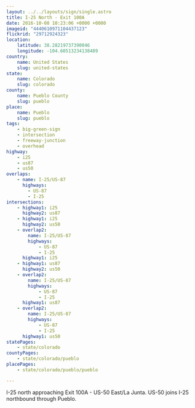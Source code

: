```yaml
---
layout: ../../layouts/sign/single.astro
title: I-25 North - Exit 100A
date: 2016-10-08 10:23:06 +0000 +0000
imageid: "4440610971104437123"
flickrid: "29712924323"
location:
    latitude: 38.28219737390046
    longitude: -104.60513234138489
country:
    name: United States
    slug: united-states
state:
    name: Colorado
    slug: colorado
county:
    name: Pueblo County
    slug: pueblo
place:
    name: Pueblo
    slug: pueblo
tags:
    - big-green-sign
    - intersection
    - freeway-junction
    - overhead
highway:
    - i25
    - us87
    - us50
overlaps:
    - name: I-25/US-87
      highways:
        - US-87
        - I-25
intersections:
    - highway1: i25
      highway2: us87
    - highway1: i25
      highway2: us50
    - overlap2:
        name: I-25/US-87
        highways:
            - US-87
            - I-25
      highway1: i25
    - highway1: us87
      highway2: us50
    - overlap2:
        name: I-25/US-87
        highways:
            - US-87
            - I-25
      highway1: us87
    - overlap2:
        name: I-25/US-87
        highways:
            - US-87
            - I-25
      highway1: us50
statePages:
    - state/colorado
countyPages:
    - state/colorado/pueblo
placePages:
    - state/colorado/pueblo/pueblo

---
```

I-25 north approaching Exit 100A - US-50 East/La Junta.  US-50 joins I-25 northbound through Pueblo.